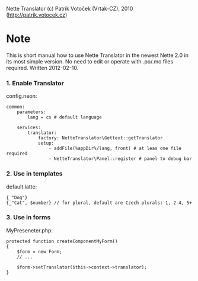 Nette Translator (c) Patrik Votoček (Vrtak-CZ), 2010 (http://patrik.votocek.cz)

Note
========
This is short manual how to use Nette Translator in the newest Nette 2.0 in its most simple version.
No need to edit or operate with .po/.mo files required. Written 2012-02-10.


### 1. Enable Translator

config.neon:

	common:
		parameters:
			lang = cs # default language

		services:
			translator:
				factory: NetteTranslator\Gettext::getTranslator
				setup:
					- addFile(%appDir%/lang, front) # at leas one file required
					- NetteTranslator\Panel::register # panel to debug bar


### 2. Use in templates

default.latte:

	{_"Dog"}
	{_"Cat", $number} // for plural, default are Czech plurals: 1, 2-4, 5+


### 3. Use in forms

MyPreseneter.php:	

	protected function createComponentMyForm()
	{
		$form = new Form;
		// ...

		$form->setTranslator($this->context->translator);
	}